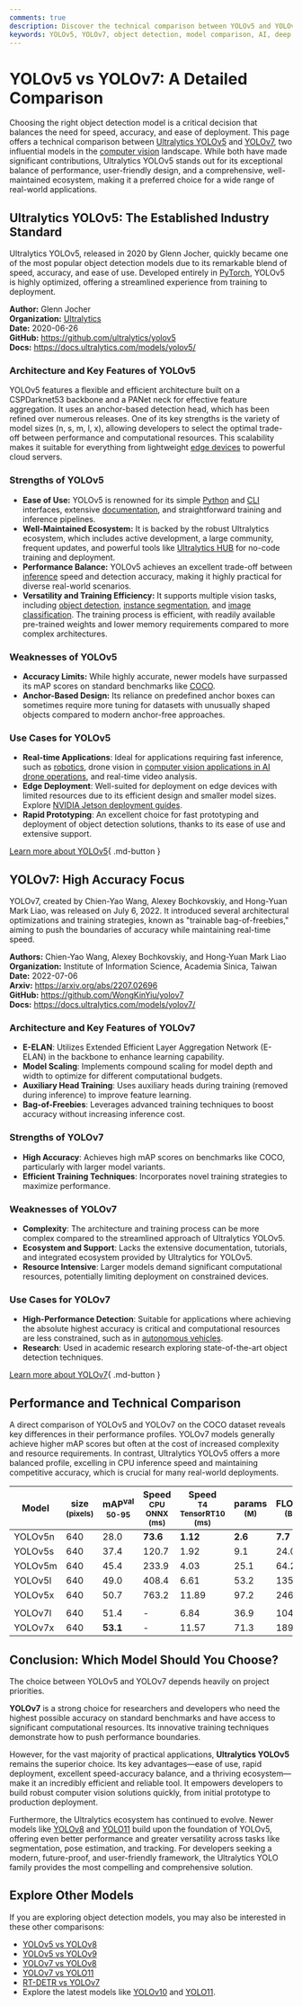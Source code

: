 ```yaml
---
comments: true
description: Discover the technical comparison between YOLOv5 and YOLOv7, covering architectures, benchmarks, strengths, and ideal use cases for object detection.
keywords: YOLOv5, YOLOv7, object detection, model comparison, AI, deep learning, computer vision, benchmarks, accuracy, inference speed, Ultralytics
---
```


# YOLOv5 vs YOLOv7: A Detailed Comparison

Choosing the right object detection model is a critical decision that balances the need for speed, accuracy, and ease of deployment. This page offers a technical comparison between [Ultralytics YOLOv5](https://github.com/ultralytics/yolov5) and [YOLOv7](https://github.com/WongKinYiu/yolov7), two influential models in the [computer vision](https://www.ultralytics.com/glossary/computer-vision-cv) landscape. While both have made significant contributions, Ultralytics YOLOv5 stands out for its exceptional balance of performance, user-friendly design, and a comprehensive, well-maintained ecosystem, making it a preferred choice for a wide range of real-world applications.

<script async src="https://cdn.jsdelivr.net/npm/chart.js"></script>
<script defer src="../../javascript/benchmark.js"></script>

<canvas id="modelComparisonChart" width="1024" height="400" active-models='["YOLOv5", "YOLOv7"]'></canvas>

## Ultralytics YOLOv5: The Established Industry Standard

Ultralytics YOLOv5, released in 2020 by Glenn Jocher, quickly became one of the most popular object detection models due to its remarkable blend of speed, accuracy, and ease of use. Developed entirely in [PyTorch](https://www.ultralytics.com/glossary/pytorch), YOLOv5 is highly optimized, offering a streamlined experience from training to deployment.

**Author:** Glenn Jocher  
**Organization:** [Ultralytics](https://www.ultralytics.com/)  
**Date:** 2020-06-26  
**GitHub:** <https://github.com/ultralytics/yolov5>  
**Docs:** <https://docs.ultralytics.com/models/yolov5/>

### Architecture and Key Features of YOLOv5

YOLOv5 features a flexible and efficient architecture built on a CSPDarknet53 backbone and a PANet neck for effective feature aggregation. It uses an anchor-based detection head, which has been refined over numerous releases. One of its key strengths is the variety of model sizes (n, s, m, l, x), allowing developers to select the optimal trade-off between performance and computational resources. This scalability makes it suitable for everything from lightweight [edge devices](https://www.ultralytics.com/blog/edge-ai-and-aiot-upgrade-any-camera-with-ultralytics-yolov8-in-a-no-code-way) to powerful cloud servers.

### Strengths of YOLOv5

- **Ease of Use:** YOLOv5 is renowned for its simple [Python](https://docs.ultralytics.com/usage/python/) and [CLI](https://docs.ultralytics.com/usage/cli/) interfaces, extensive [documentation](https://docs.ultralytics.com/yolov5/), and straightforward training and inference pipelines.
- **Well-Maintained Ecosystem:** It is backed by the robust Ultralytics ecosystem, which includes active development, a large community, frequent updates, and powerful tools like [Ultralytics HUB](https://www.ultralytics.com/hub) for no-code training and deployment.
- **Performance Balance:** YOLOv5 achieves an excellent trade-off between [inference](https://www.ultralytics.com/glossary/inference-engine) speed and detection accuracy, making it highly practical for diverse real-world scenarios.
- **Versatility and Training Efficiency:** It supports multiple vision tasks, including [object detection](https://docs.ultralytics.com/tasks/detect/), [instance segmentation](https://docs.ultralytics.com/tasks/segment/), and [image classification](https://docs.ultralytics.com/tasks/classify/). The training process is efficient, with readily available pre-trained weights and lower memory requirements compared to more complex architectures.

### Weaknesses of YOLOv5

- **Accuracy Limits:** While highly accurate, newer models have surpassed its mAP scores on standard benchmarks like [COCO](https://docs.ultralytics.com/datasets/detect/coco/).
- **Anchor-Based Design:** Its reliance on predefined anchor boxes can sometimes require more tuning for datasets with unusually shaped objects compared to modern anchor-free approaches.

### Use Cases for YOLOv5

- **Real-time Applications**: Ideal for applications requiring fast inference, such as [robotics](https://www.ultralytics.com/glossary/robotics), drone vision in [computer vision applications in AI drone operations](https://www.ultralytics.com/blog/computer-vision-applications-ai-drone-uav-operations), and real-time video analysis.
- **Edge Deployment**: Well-suited for deployment on edge devices with limited resources due to its efficient design and smaller model sizes. Explore [NVIDIA Jetson deployment guides](https://docs.ultralytics.com/guides/nvidia-jetson/).
- **Rapid Prototyping**: An excellent choice for fast prototyping and deployment of object detection solutions, thanks to its ease of use and extensive support.

[Learn more about YOLOv5](https://docs.ultralytics.com/models/yolov5/){ .md-button }

## YOLOv7: High Accuracy Focus

YOLOv7, created by Chien-Yao Wang, Alexey Bochkovskiy, and Hong-Yuan Mark Liao, was released on July 6, 2022. It introduced several architectural optimizations and training strategies, known as "trainable bag-of-freebies," aiming to push the boundaries of accuracy while maintaining real-time speed.

**Authors:** Chien-Yao Wang, Alexey Bochkovskiy, and Hong-Yuan Mark Liao  
**Organization:** Institute of Information Science, Academia Sinica, Taiwan  
**Date:** 2022-07-06  
**Arxiv:** <https://arxiv.org/abs/2207.02696>  
**GitHub:** <https://github.com/WongKinYiu/yolov7>  
**Docs:** <https://docs.ultralytics.com/models/yolov7/>

### Architecture and Key Features of YOLOv7

- **E-ELAN**: Utilizes Extended Efficient Layer Aggregation Network (E-ELAN) in the backbone to enhance learning capability.
- **Model Scaling**: Implements compound scaling for model depth and width to optimize for different computational budgets.
- **Auxiliary Head Training**: Uses auxiliary heads during training (removed during inference) to improve feature learning.
- **Bag-of-Freebies**: Leverages advanced training techniques to boost accuracy without increasing inference cost.

### Strengths of YOLOv7

- **High Accuracy**: Achieves high mAP scores on benchmarks like COCO, particularly with larger model variants.
- **Efficient Training Techniques**: Incorporates novel training strategies to maximize performance.

### Weaknesses of YOLOv7

- **Complexity**: The architecture and training process can be more complex compared to the streamlined approach of Ultralytics YOLOv5.
- **Ecosystem and Support**: Lacks the extensive documentation, tutorials, and integrated ecosystem provided by Ultralytics for YOLOv5.
- **Resource Intensive**: Larger models demand significant computational resources, potentially limiting deployment on constrained devices.

### Use Cases for YOLOv7

- **High-Performance Detection**: Suitable for applications where achieving the absolute highest accuracy is critical and computational resources are less constrained, such as in [autonomous vehicles](https://www.ultralytics.com/solutions/ai-in-automotive).
- **Research**: Used in academic research exploring state-of-the-art object detection techniques.

[Learn more about YOLOv7](https://docs.ultralytics.com/models/yolov7/){ .md-button }

## Performance and Technical Comparison

A direct comparison of YOLOv5 and YOLOv7 on the COCO dataset reveals key differences in their performance profiles. YOLOv7 models generally achieve higher mAP scores but often at the cost of increased complexity and resource requirements. In contrast, Ultralytics YOLOv5 offers a more balanced profile, excelling in CPU inference speed and maintaining competitive accuracy, which is crucial for many real-world deployments.

| Model   | size<br><sup>(pixels) | mAP<sup>val<br>50-95 | Speed<br><sup>CPU ONNX<br>(ms) | Speed<br><sup>T4 TensorRT10<br>(ms) | params<br><sup>(M) | FLOPs<br><sup>(B) |
| ------- | --------------------- | -------------------- | ------------------------------ | ----------------------------------- | ------------------ | ----------------- |
| YOLOv5n | 640                   | 28.0                 | **73.6**                       | **1.12**                            | **2.6**            | **7.7**           |
| YOLOv5s | 640                   | 37.4                 | 120.7                          | 1.92                                | 9.1                | 24.0              |
| YOLOv5m | 640                   | 45.4                 | 233.9                          | 4.03                                | 25.1               | 64.2              |
| YOLOv5l | 640                   | 49.0                 | 408.4                          | 6.61                                | 53.2               | 135.0             |
| YOLOv5x | 640                   | 50.7                 | 763.2                          | 11.89                               | 97.2               | 246.4             |
|         |                       |                      |                                |                                     |                    |                   |
| YOLOv7l | 640                   | 51.4                 | -                              | 6.84                                | 36.9               | 104.7             |
| YOLOv7x | 640                   | **53.1**             | -                              | 11.57                               | 71.3               | 189.9             |

## Conclusion: Which Model Should You Choose?

The choice between YOLOv5 and YOLOv7 depends heavily on project priorities.

**YOLOv7** is a strong choice for researchers and developers who need the highest possible accuracy on standard benchmarks and have access to significant computational resources. Its innovative training techniques demonstrate how to push performance boundaries.

However, for the vast majority of practical applications, **Ultralytics YOLOv5** remains the superior choice. Its key advantages—ease of use, rapid deployment, excellent speed-accuracy balance, and a thriving ecosystem—make it an incredibly efficient and reliable tool. It empowers developers to build robust computer vision solutions quickly, from initial prototype to production deployment.

Furthermore, the Ultralytics ecosystem has continued to evolve. Newer models like [YOLOv8](https://docs.ultralytics.com/models/yolov8/) and [YOLO11](https://docs.ultralytics.com/models/yolo11/) build upon the foundation of YOLOv5, offering even better performance and greater versatility across tasks like segmentation, pose estimation, and tracking. For developers seeking a modern, future-proof, and user-friendly framework, the Ultralytics YOLO family provides the most compelling and comprehensive solution.

## Explore Other Models

If you are exploring object detection models, you may also be interested in these other comparisons:

- [YOLOv5 vs YOLOv8](https://docs.ultralytics.com/compare/yolov5-vs-yolov8/)
- [YOLOv5 vs YOLOv9](https://docs.ultralytics.com/compare/yolov5-vs-yolov9/)
- [YOLOv7 vs YOLOv8](https://docs.ultralytics.com/compare/yolov7-vs-yolov8/)
- [YOLOv7 vs YOLO11](https://docs.ultralytics.com/compare/yolov7-vs-yolo11/)
- [RT-DETR vs YOLOv7](https://docs.ultralytics.com/compare/rtdetr-vs-yolov7/)
- Explore the latest models like [YOLOv10](https://docs.ultralytics.com/models/yolov10/) and [YOLO11](https://docs.ultralytics.com/models/yolo11/).
